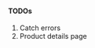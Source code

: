 <!-- Photos and icons:
Photo by Skitterphoto from Pexels

 <div>
      Icons made by
      <a href="https://www.flaticon.com/authors/freepik" title="Freepik"
        >Freepik</a
      >
      from
      <a href="https://www.flaticon.com/" title="Flaticon">www.flaticon.com</a>
    </div> -->

#### TODOs
1. Catch errors
2. Product details page